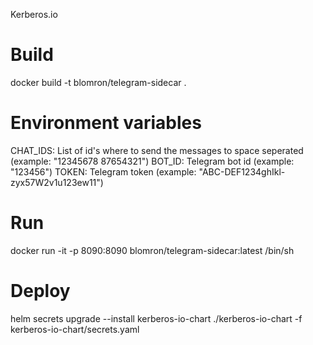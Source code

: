Kerberos.io

# Build

docker build -t blomron/telegram-sidecar .

# Environment variables

CHAT_IDS: List of id's where to send the messages to space seperated (example: "12345678 87654321")
BOT_ID: Telegram bot id (example: "123456")
TOKEN: Telegram token (example: "ABC-DEF1234ghIkl-zyx57W2v1u123ew11")

# Run

docker run -it -p 8090:8090 blomron/telegram-sidecar:latest /bin/sh

# Deploy 

helm secrets upgrade --install kerberos-io-chart ./kerberos-io-chart -f kerberos-io-chart/secrets.yaml
